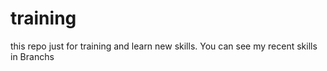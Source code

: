 # training
this repo just for training and learn new skills.
You can see my recent skills in Branchs
